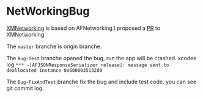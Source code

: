 # NetWorkingBug

[XMNetworking](https://github.com/kangzubin/XMNetworking) is based on AFNetworking.I proposed a [PR](https://github.com/kangzubin/XMNetworking/pull/58) to XMNetworking

The `master` branche is origin branche.

The `Bug-Test` branche opened the bug, run the app will be crashed. xcodee log `*** -[AFJSONResponseSerializer release]: message sent to deallocated instance 0x6000035132d0`

The `Bug-FixAndTest` branche fix the bug and include test code. you can see git commit log.
